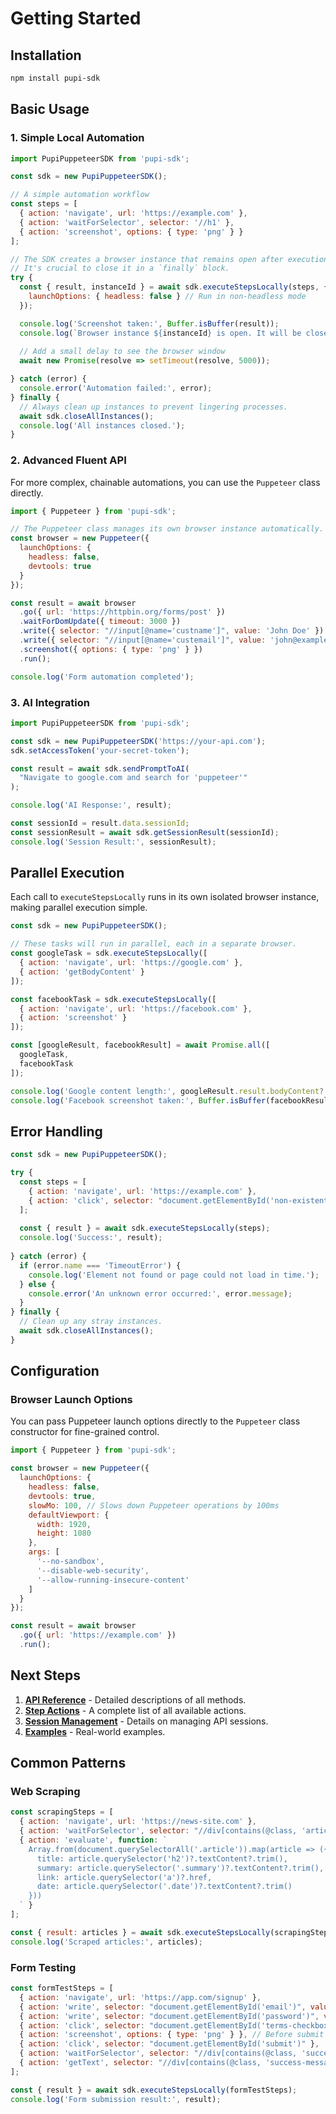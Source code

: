 # Getting Started

## Installation

```bash
npm install pupi-sdk
```

## Basic Usage

### 1. Simple Local Automation

```javascript
import PupiPuppeteerSDK from 'pupi-sdk';

const sdk = new PupiPuppeteerSDK();

// A simple automation workflow
const steps = [
  { action: 'navigate', url: 'https://example.com' },
  { action: 'waitForSelector', selector: '//h1' },
  { action: 'screenshot', options: { type: 'png' } }
];

// The SDK creates a browser instance that remains open after execution.
// It's crucial to close it in a `finally` block.
try {
  const { result, instanceId } = await sdk.executeStepsLocally(steps, {
    launchOptions: { headless: false } // Run in non-headless mode
  });

  console.log('Screenshot taken:', Buffer.isBuffer(result));
  console.log(`Browser instance ${instanceId} is open. It will be closed shortly.`);
  
  // Add a small delay to see the browser window
  await new Promise(resolve => setTimeout(resolve, 5000));

} catch (error) {
  console.error('Automation failed:', error);
} finally {
  // Always clean up instances to prevent lingering processes.
  await sdk.closeAllInstances();
  console.log('All instances closed.');
}
```

### 2. Advanced Fluent API

For more complex, chainable automations, you can use the `Puppeteer` class directly.

```javascript
import { Puppeteer } from 'pupi-sdk';

// The Puppeteer class manages its own browser instance automatically.
const browser = new Puppeteer({ 
  launchOptions: { 
    headless: false,
    devtools: true 
  }
});

const result = await browser
  .go({ url: 'https://httpbin.org/forms/post' })
  .waitForDomUpdate({ timeout: 3000 })
  .write({ selector: "//input[@name='custname']", value: 'John Doe' })
  .write({ selector: "//input[@name='custemail']", value: 'john@example.com' })
  .screenshot({ options: { type: 'png' } })
  .run();

console.log('Form automation completed');
```

### 3. AI Integration

```javascript
import PupiPuppeteerSDK from 'pupi-sdk';

const sdk = new PupiPuppeteerSDK('https://your-api.com');
sdk.setAccessToken('your-secret-token');

const result = await sdk.sendPromptToAI(
  "Navigate to google.com and search for 'puppeteer'"
);

console.log('AI Response:', result);

const sessionId = result.data.sessionId;
const sessionResult = await sdk.getSessionResult(sessionId);
console.log('Session Result:', sessionResult);
```

## Parallel Execution

Each call to `executeStepsLocally` runs in its own isolated browser instance, making parallel execution simple.

```javascript
const sdk = new PupiPuppeteerSDK();

// These tasks will run in parallel, each in a separate browser.
const googleTask = sdk.executeStepsLocally([
  { action: 'navigate', url: 'https://google.com' },
  { action: 'getBodyContent' }
]);

const facebookTask = sdk.executeStepsLocally([
  { action: 'navigate', url: 'https://facebook.com' },
  { action: 'screenshot' }
]);

const [googleResult, facebookResult] = await Promise.all([
  googleTask,
  facebookTask
]);

console.log('Google content length:', googleResult.result.bodyContent?.length);
console.log('Facebook screenshot taken:', Buffer.isBuffer(facebookResult.result));
```

## Error Handling

```javascript
const sdk = new PupiPuppeteerSDK();

try {
  const steps = [
    { action: 'navigate', url: 'https://example.com' },
    { action: 'click', selector: "document.getElementById('non-existent-button')" } // This will cause an error
  ];
  
  const { result } = await sdk.executeStepsLocally(steps);
  console.log('Success:', result);
  
} catch (error) {
  if (error.name === 'TimeoutError') {
    console.log('Element not found or page could not load in time.');
  } else {
    console.error('An unknown error occurred:', error.message);
  }
} finally {
  // Clean up any stray instances.
  await sdk.closeAllInstances();
}
```

## Configuration

### Browser Launch Options

You can pass Puppeteer launch options directly to the `Puppeteer` class constructor for fine-grained control.

```javascript
import { Puppeteer } from 'pupi-sdk';

const browser = new Puppeteer({
  launchOptions: {
    headless: false,
    devtools: true,
    slowMo: 100, // Slows down Puppeteer operations by 100ms
    defaultViewport: {
      width: 1920,
      height: 1080
    },
    args: [
      '--no-sandbox',
      '--disable-web-security',
      '--allow-running-insecure-content'
    ]
  }
});

const result = await browser
  .go({ url: 'https://example.com' })
  .run();
```

## Next Steps

1. **[API Reference](./apiReference.md)** - Detailed descriptions of all methods.
2. **[Step Actions](./stepActions.md)** - A complete list of all available actions.
3. **[Session Management](./sessionManagement.md)** - Details on managing API sessions.
4. **[Examples](../examples/)** - Real-world examples.

## Common Patterns

### Web Scraping

```javascript
const scrapingSteps = [
  { action: 'navigate', url: 'https://news-site.com' },
  { action: 'waitForSelector', selector: "//div[contains(@class, 'article-list')]" },
  { action: 'evaluate', function: `
    Array.from(document.querySelectorAll('.article')).map(article => ({
      title: article.querySelector('h2')?.textContent?.trim(),
      summary: article.querySelector('.summary')?.textContent?.trim(),
      link: article.querySelector('a')?.href,
      date: article.querySelector('.date')?.textContent?.trim()
    }))
  ` }
];

const { result: articles } = await sdk.executeStepsLocally(scrapingSteps);
console.log('Scraped articles:', articles);
```

### Form Testing

```javascript
const formTestSteps = [
  { action: 'navigate', url: 'https://app.com/signup' },
  { action: 'write', selector: "document.getElementById('email')", value: 'test@example.com' },
  { action: 'write', selector: "document.getElementById('password')", value: 'testpass123' },
  { action: 'click', selector: "document.getElementById('terms-checkbox')" },
  { action: 'screenshot', options: { type: 'png' } }, // Before submit
  { action: 'click', selector: "document.getElementById('submit')" },
  { action: 'waitForSelector', selector: "//div[contains(@class, 'success-message')]" },
  { action: 'getText', selector: "//div[contains(@class, 'success-message')]" }
];

const { result } = await sdk.executeStepsLocally(formTestSteps);
console.log('Form submission result:', result);
```
